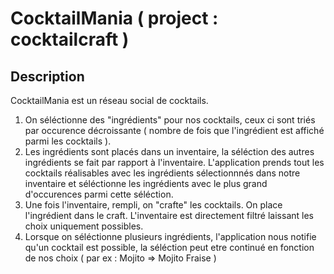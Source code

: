 # CocktailMania ( project : cocktailcraft )

## Description
CocktailMania est un réseau social de cocktails.

1. On séléctionne des "ingrédients" pour nos cocktails, ceux ci sont triés par occurence décroissante ( nombre de fois que l'ingrédient est affiché parmi les cocktails ). 
2. Les ingrédients sont placés dans un inventaire, la séléction des autres ingrédients se fait par rapport à l'inventaire. L'application prends tout les cocktails réalisables avec les ingrédients sélectionnnés dans notre inventaire et séléctionne les ingrédients avec le plus grand d'occurences parmi cette séléction.
3. Une fois l'inventaire, rempli, on "crafte" les cocktails. On place l'ingrédient dans le craft. L'inventaire est directement filtré laissant les choix uniquement possibles.
4. Lorsque on séléctionne plusieurs ingrédients, l'application nous notifie qu'un cocktail est possible, la séléction peut etre continué en fonction de nos choix ( par ex : Mojito => Mojito Fraise )
